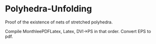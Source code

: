 # Polyhedra-Unfolding
Proof of the existence of nets of stretched polyhedra.

Compile MonthleePDFLatex, Latex, DVI->PS in that order. Convert EPS to pdf.
